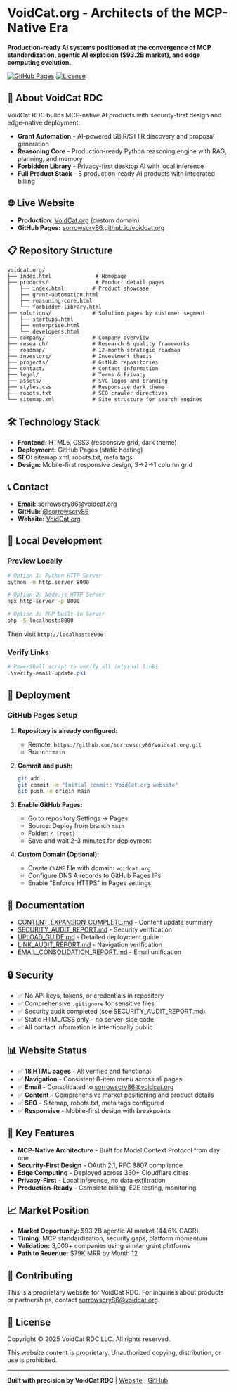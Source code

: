 # VoidCat.org - Architects of the MCP-Native Era

**Production-ready AI systems positioned at the convergence of MCP standardization, agentic AI explosion ($93.2B market), and edge computing evolution.**

[![GitHub Pages](https://img.shields.io/badge/GitHub%20Pages-Live-success)](https://sorrowscry86.github.io/voidcat.org)
[![License](https://img.shields.io/badge/License-Proprietary-red)](LICENSE)

## 🚀 About VoidCat RDC

VoidCat RDC builds MCP-native AI products with security-first design and edge-native deployment:

- **Grant Automation** - AI-powered SBIR/STTR discovery and proposal generation
- **Reasoning Core** - Production-ready Python reasoning engine with RAG, planning, and memory
- **Forbidden Library** - Privacy-first desktop AI with local inference
- **Full Product Stack** - 8 production-ready AI products with integrated billing

## 🌐 Live Website

- **Production:** [VoidCat.org](https://voidcat.org) (custom domain)
- **GitHub Pages:** [sorrowscry86.github.io/voidcat.org](https://sorrowscry86.github.io/voidcat.org)

## 📋 Repository Structure

```
voidcat.org/
├── index.html              # Homepage
├── products/               # Product detail pages
│   ├── index.html         # Product showcase
│   ├── grant-automation.html
│   ├── reasoning-core.html
│   └── forbidden-library.html
├── solutions/             # Solution pages by customer segment
│   ├── startups.html
│   ├── enterprise.html
│   └── developers.html
├── company/               # Company overview
├── research/              # Research & quality frameworks
├── roadmap/               # 12-month strategic roadmap
├── investors/             # Investment thesis
├── projects/              # GitHub repositories
├── contact/               # Contact information
├── legal/                 # Terms & Privacy
├── assets/                # SVG logos and branding
├── styles.css             # Responsive dark theme
├── robots.txt             # SEO crawler directives
└── sitemap.xml            # Site structure for search engines
```

## 🛠️ Technology Stack

- **Frontend:** HTML5, CSS3 (responsive grid, dark theme)
- **Deployment:** GitHub Pages (static hosting)
- **SEO:** sitemap.xml, robots.txt, meta tags
- **Design:** Mobile-first responsive design, 3→2→1 column grid

## 📞 Contact

- **Email:** sorrowscry86@voidcat.org
- **GitHub:** [@sorrowscry86](https://github.com/sorrowscry86)
- **Website:** [VoidCat.org](https://voidcat.org)

## 🔧 Local Development

### Preview Locally

```bash
# Option 1: Python HTTP Server
python -m http.server 8000

# Option 2: Node.js HTTP Server
npx http-server -p 8000

# Option 3: PHP Built-in Server
php -S localhost:8000
```

Then visit `http://localhost:8000`

### Verify Links

```powershell
# PowerShell script to verify all internal links
.\verify-email-update.ps1
```

## 🚀 Deployment

### GitHub Pages Setup

1. **Repository is already configured:**
   - Remote: `https://github.com/sorrowscry86/voidcat.org.git`
   - Branch: `main`

2. **Commit and push:**
   ```bash
   git add .
   git commit -m "Initial commit: VoidCat.org website"
   git push -u origin main
   ```

3. **Enable GitHub Pages:**
   - Go to repository Settings → Pages
   - Source: Deploy from branch `main`
   - Folder: `/ (root)`
   - Save and wait 2-3 minutes for deployment

4. **Custom Domain (Optional):**
   - Create `CNAME` file with domain: `voidcat.org`
   - Configure DNS A records to GitHub Pages IPs
   - Enable "Enforce HTTPS" in Pages settings

## 📄 Documentation

- [CONTENT_EXPANSION_COMPLETE.md](CONTENT_EXPANSION_COMPLETE.md) - Content update summary
- [SECURITY_AUDIT_REPORT.md](SECURITY_AUDIT_REPORT.md) - Security verification
- [UPLOAD_GUIDE.md](UPLOAD_GUIDE.md) - Detailed deployment guide
- [LINK_AUDIT_REPORT.md](LINK_AUDIT_REPORT.md) - Navigation verification
- [EMAIL_CONSOLIDATION_REPORT.md](EMAIL_CONSOLIDATION_REPORT.md) - Email unification

## 🔒 Security

- ✅ No API keys, tokens, or credentials in repository
- ✅ Comprehensive `.gitignore` for sensitive files
- ✅ Security audit completed (see SECURITY_AUDIT_REPORT.md)
- ✅ Static HTML/CSS only - no server-side code
- ✅ All contact information is intentionally public

## 📊 Website Status

- ✅ **18 HTML pages** - All verified and functional
- ✅ **Navigation** - Consistent 8-item menu across all pages
- ✅ **Email** - Consolidated to sorrowscry86@voidcat.org
- ✅ **Content** - Comprehensive market positioning and product details
- ✅ **SEO** - Sitemap, robots.txt, meta tags configured
- ✅ **Responsive** - Mobile-first design with breakpoints

## 🎯 Key Features

- **MCP-Native Architecture** - Built for Model Context Protocol from day one
- **Security-First Design** - OAuth 2.1, RFC 8807 compliance
- **Edge Computing** - Deployed across 330+ Cloudflare cities
- **Privacy-First** - Local inference, no data exfiltration
- **Production-Ready** - Complete billing, E2E testing, monitoring

## 📈 Market Position

- **Market Opportunity:** $93.2B agentic AI market (44.6% CAGR)
- **Timing:** MCP standardization, security gaps, platform momentum
- **Validation:** 3,000+ companies using similar grant platforms
- **Path to Revenue:** $79K MRR by Month 12

## 🤝 Contributing

This is a proprietary website for VoidCat RDC. For inquiries about products or partnerships, contact sorrowscry86@voidcat.org.

## 📝 License

Copyright © 2025 VoidCat RDC LLC. All rights reserved.

This website content is proprietary. Unauthorized copying, distribution, or use is prohibited.

---

**Built with precision by VoidCat RDC** | [Website](https://voidcat.org) | [GitHub](https://github.com/sorrowscry86)
